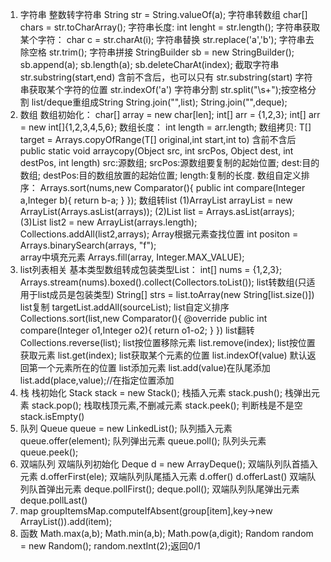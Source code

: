 1. 字符串
整数转字符串
String str = String.valueOf(a);
字符串转数组
char[] chars = str.toCharArray();
字符串长度:
int lenght = str.length();
字符串获取某个字符：
char c = str.charAt(i);
字符串替换
str.replace('a','b');
字符串去除空格
str.trim();
字符串拼接
StringBuilder sb = new StringBuilder();
sb.append(a);
sb.length(a);
sb.deleteCharAt(index);
截取字符串
str.substring(start,end) 含前不含后，也可以只有
str.substring(start)
字符串获取某个字符的位置
str.indexOf('a')
字符串分割
str.split("\\s+");按空格分割
list/deque重组成String
String.join("",list);
String.join("",deque);
2. 数组
数组初始化：
char[] array = new char[len];
int[] arr = {1,2,3};
int[] arr = new int[]{1,2,3,4,5,6};
数组长度：
int length = arr.length;
数组拷贝:
T[] target = Arrays.copyOfRange(T[] original,int start,int to)
含前不含后
public static void arraycopy(Object src, int srcPos, Object dest, int destPos, int length)
src:源数组;
srcPos:源数组要复制的起始位置;
dest:目的数组;
destPos:目的数组放置的起始位置;
length:复制的长度.
数组自定义排序：
Arrays.sort(nums,new Comparator<Integer>(){
    public int compare(Integer a,Integer b){
        return b-a;
    }
});
数组转list
(1)ArrayList<String> arrayList = new ArrayList<String>(Arrays.asList(arrays));
(2)List<String> list = Arrays.asList(arrays);
(3)List<String> list2 = new ArrayList<String>(arrays.length);
Collections.addAll(list2,arrays);
Array根据元素查找位置
int positon = Arrays.binarySearch(arrays, "f");  
array中填充元素
 Arrays.fill(array, Integer.MAX_VALUE);
3. list列表相关
基本类型数组转成包装类型List：
int[] nums = {1,2,3};
Arrays.stream(nums).boxed().collect(Collectors.toList());
list转数组(只适用于list成员是包装类型)
String[] strs = list.toArray(new String[list.size()])
list复制
targetList.addAll(sourceList);
list自定义排序
Collections.sort(list,new Comparator<Integer>(){
    @override
    public int compare(Integer o1,Integer o2){
        return o1-o2;
    }
})
list翻转
Collections.reverse(list);
list按位置移除元素
list.remove(index);
list按位置获取元素
list.get(index);
list获取某个元素的位置
list.indexOf(value) 默认返回第一个元素所在的位置
list添加元素
list.add(value)在队尾添加
list.add(place,value);//在指定位置添加
4. 栈
栈初始化
Stack stack = new Stack();
栈插入元素
stack.push();
栈弹出元素
stack.pop();
栈取栈顶元素,不删减元素
stack.peek();
判断栈是不是空
stack.isEmpty()
5. 队列
Queue<String> queue = new LinkedList<String>();
队列插入元素
queue.offer(element);
队列弹出元素
queue.poll();
队列头元素
queue.peek();
6. 双端队列
双端队列初始化
Deque<String> d = new ArrayDeque<String>();
双端队列队首插入元素
d.offerFirst(ele);
双端队列队尾插入元素
d.offer()
d.offerLast()
双端队列队首弹出元素
deque.pollFirst();
deque.poll();
双端队列队尾弹出元素
deque.pollLast()
7. map
groupItemsMap.computeIfAbsent(group[item],key->new ArrayList<Integer>()).add(item);
8. 函数
Math.max(a,b);
Math.min(a,b);
Math.pow(a,digit);
Random random = new Random();
random.nextInt(2);返回0/1
